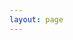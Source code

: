 ```yaml
---
layout: page
---
```


<script setup lang="ts">
import {
  VPTeamPage,
  VPTeamPageTitle,
  VPTeamMembers,
  VPTeamPageSection
} from 'vitepress/theme'
import GlobeIcon from '../assets/globe.svg?raw'

function avatar(url, big = false) {
  return `//wsrv.nl/?url=${encodeURIComponent(url)}&output=webp&q=75&w=${big ? 96 : 64}`
}

const coreMembers = [{
  avatar: avatar('https://www.github.com/brawaru.png', true),
  name: 'Brawaru',
  title: 'Silly goose who made this thing',
  desc: '‘Umm... What should I say here?’',
  links: [
    { icon: 'github', link: 'https://github.com/brawaru' },
    { icon: 'mastodon', link: 'https://mstdn.social/@brawaru' }
  ],
  sponsor: 'https://github.com/Brawaru/Brawaru/blob/main/SUPPORT.md'
}]

const acknowledgements = [{
  avatar: avatar('https://www.github.com/modrinth.png'),
  name: 'Modrinth',
  desc: 'This project was created specifically for Modrinth.',
  links: [{
    icon: { svg: `<span style="fill: none; width: 20px; height: 20px; display: flex; align-items: center;">${GlobeIcon}</span>` },
    link: 'https://modrinth.com/'
  }, {
    icon: 'github',
    link: 'https://github.com/modrinth'
  }, {
    icon: 'discord',
    link: 'https://discord.gg/EUHuJHt'
  }]
}, {
  avatar: avatar('https://www.github.com/formatjs.png'),
  name: 'FormatJS',
  desc: 'Creators of @formatjs/intl and other projects that this project uses.',
  links: [{
    icon: { svg: `<span style="fill: none; width: 20px; height: 20px; display: flex; align-items: center;">${GlobeIcon}</span>` },
    link: 'https://formatjs.io/'
  }, {
    icon: 'github',
    link: 'https://github.com/formatjs'
  }]
}, {
  avatar: avatar('https://www.github.com/vuejs.png'),
  name: 'Vue',
  desc: 'Obviously the best framework to ever exist ;)',
  links: [{
    icon: { svg: `<span style="fill: none; width: 20px; height: 20px; display: flex; align-items: center;">${GlobeIcon}</span>` },
    link: 'https://vuejs.org/'
  }, {
    icon: 'github',
    link: 'https://github.com/vuejs'
  }]
}]
</script>

<VPTeamPage>
  <VPTeamPageTitle>
    <template #title>Our Team</template>
    <template #lead>Jokes on you. There's only me.</template>
  </VPTeamPageTitle>
  <VPTeamMembers size="medium" :members="coreMembers" />
  <VPTeamPageSection>
    <template #title>Acknowledgements</template>
    <template #lead>These collectives helped making this project possible.</template>
    <template #members>
      <VPTeamMembers size="small" :members="acknowledgements.slice(0,2)" />
      <br/>
      <VPTeamMembers size="small" :members="acknowledgements.slice(2)" />
    </template>
  </VPTeamPageSection>
</VPTeamPage>
